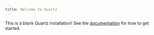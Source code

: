 ```yaml
---
title: Welcome to Quartz
---
```


This is a blank Quartz installation!
See the [documentation](https://quartz.jzhao.xyz) for how to get started.

